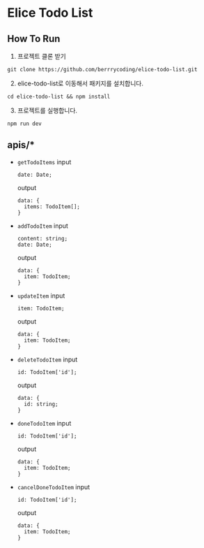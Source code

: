 # Elice Todo List

## How To Run

1. 프로젝트 클론 받기

```
git clone https://github.com/berrrycoding/elice-todo-list.git
```

2. elice-todo-list로 이동해서 패키지를 설치합니다.

```
cd elice-todo-list && npm install
```

3. 프로젝트를 실행합니다.

```
npm run dev
```

## apis/\*

- `getTodoItems`
  input
  ```
  date: Date;
  ```
  output
  ```
  data: {
    items: TodoItem[];
  }
  ```
- `addTodoItem`
  input
  ```
  content: string;
  date: Date;
  ```
  output
  ```
  data: {
    item: TodoItem;
  }
  ```
- `updateItem`
  input
  ```
  item: TodoItem;
  ```
  output
  ```
  data: {
    item: TodoItem;
  }
  ```
- `deleteTodoItem`
  input

  ```
  id: TodoItem['id'];
  ```

  output

  ```
  data: {
    id: string;
  }
  ```

- `doneTodoItem`
  input

  ```
  id: TodoItem['id'];
  ```

  output

  ```
  data: {
    item: TodoItem;
  }
  ```

- `cancelDoneTodoItem`
  input

  ```
  id: TodoItem['id'];
  ```

  output

  ```
  data: {
    item: TodoItem;
  }
  ```

